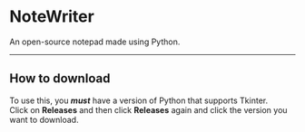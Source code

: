 # NoteWriter
An open-source notepad made using Python.
***
## How to download
To use this, you ***must*** have a version of Python that supports Tkinter.\
Click on **Releases** and then click **Releases** again and click the version you want to download.
